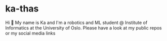 # ka-thas
Hi 👋
My name is Ka and I'm a robotics and ML student @ Institute of Informatics at the University of Oslo. Please have a look at my public repos or my social media links
